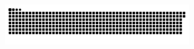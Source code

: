 <picture>
  <source media="(prefers-color-scheme: dark)" srcset="https://raw.githubusercontent.com/MarineHakobyan/MarineHakobyan/26c5ecad9ff2f905f6574f8d1f475b5ba40a6e9b/github-contribution-grid-snake-dark.svg" />
  <source media="(prefers-color-scheme: light)" srcset="https://raw.githubusercontent.com/MarineHakobyan/MarineHakobyan/26c5ecad9ff2f905f6574f8d1f475b5ba40a6e9b/github-contribution-grid-snake.svg" />
  <img alt="github-snake" src="https://raw.githubusercontent.com/MarineHakobyan/MarineHakobyan/26c5ecad9ff2f905f6574f8d1f475b5ba40a6e9b/github-contribution-grid-snake-dark.svg" />
</picture>
